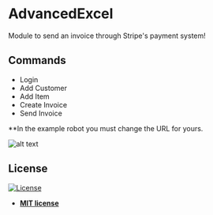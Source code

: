 # AdvancedExcel
Module to send an invoice through Stripe's payment system!

## Commands
<ul class="commands_readme">
    <li>Login</li>
    <li>Add Customer</li>
    <li>Add Item</li>
    <li>Create Invoice</li>
    <li>Send Invoice</li>
</ul>

**In the example robot you must change the URL for yours.

![alt text](https://github.com/rocketbot-cl/Stripe/blob/master/example/stripecommands.PNG)


<h2>License</h2>

<p><a href="http://badges.mit-license.org" rel="nofollow"><img src="https://camo.githubusercontent.com/107590fac8cbd65071396bb4d04040f76cde5bde/687474703a2f2f696d672e736869656c64732e696f2f3a6c6963656e73652d6d69742d626c75652e7376673f7374796c653d666c61742d737175617265" alt="License" data-canonical-src="http://img.shields.io/:license-mit-blue.svg?style=flat-square" style="max-width:100%;"></a></p>

<ul>
  <li><strong><a href="http://opensource.org/licenses/mit-license.php" rel="nofollow">MIT license</a></strong></li>
</ul>  
